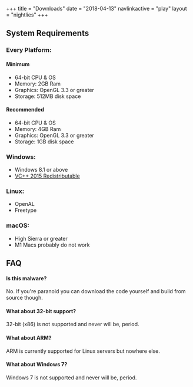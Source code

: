 +++
title = "Downloads"
date = "2018-04-13"
navlinkactive = "play"
layout = "nightlies"
+++


## System Requirements

### Every Platform:

#### Minimum
* 64-bit CPU & OS
* Memory: 2GB Ram
* Graphics: OpenGL 3.3 or greater
* Storage: 512MB disk space

#### Recommended
* 64-bit CPU & OS
* Memory: 4GB Ram
* Graphics: OpenGL 3.3 or greater
* Storage: 1GB disk space

### Windows:

* Windows 8.1 or above
* [VC++ 2015 Redistributable](https://aka.ms/vs/16/release/vc_redist.x64.exe)

### Linux:

* OpenAL
* Freetype

### macOS:

* High Sierra or greater
* M1 Macs probably do not work

## FAQ

#### Is this malware?

No. If you're paranoid you can download the code yourself and build from source though.

#### What about 32-bit support?

32-bit (x86) is not supported and never will be, period.

#### What about ARM?

ARM is currently supported for Linux servers but nowhere else.

#### What about Windows 7?

Windows 7 is not supported and never will be, period.
